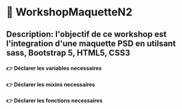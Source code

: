 # :memo: WorkshopMaquetteN2
## Description: l'objectif de ce workshop est l'integration d'une maquette PSD en utilsant sass, Bootstrap 5, HTML5, CSS3 
#### :point_right:	 Déclarer les variables necessaires
#### :point_right:	Déclarer les mixins necessaires
#### :point_right:	Déclarer les fonctions necessaires
